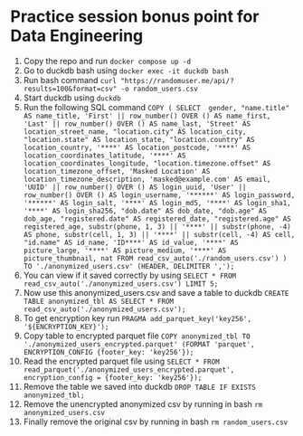 # Practice session bonus point for Data Engineering

1. Copy the repo and run ```docker compose up -d```
2. Go to duckdb bash using ```docker exec -it duckdb bash```
3. Run bash command ```curl "https://randomuser.me/api/?results=100&format=csv" -o random_users.csv```
4. Start duckdb using ```duckdb```
5. Run the following SQL command ```COPY (
    SELECT 
        gender,
        "name.title" AS name_title,
        'First' || row_number() OVER () AS name_first,
        'Last' || row_number() OVER () AS name_last,
        'Street' AS location_street_name,
        "location.city" AS location_city,
        "location.state" AS location_state,
        "location.country" AS location_country,
        '****' AS location_postcode,
        '****' AS location_coordinates_latitude,
        '****' AS location_coordinates_longitude,
        "location.timezone.offset" AS location_timezone_offset,
        'Masked Location' AS location_timezone_description,
        'masked@example.com' AS email,
        'UUID' || row_number() OVER () AS login_uuid,
        'User' || row_number() OVER () AS login_username,
        '******' AS login_password,
        '******' AS login_salt,
        '****' AS login_md5,
        '****' AS login_sha1,
        '****' AS login_sha256,
        "dob.date" AS dob_date,
        "dob.age" AS dob_age,
        "registered.date" AS registered_date,
        "registered.age" AS registered_age,
        substr(phone, 1, 3) || '****' || substr(phone, -4) AS phone,
        substr(cell, 1, 3) || '****' || substr(cell, -4) AS cell,
        "id.name" AS id_name,
        'ID****' AS id_value,
        '****' AS picture_large,
        '****' AS picture_medium,
        '****' AS picture_thumbnail,
        nat
    FROM read_csv_auto('./random_users.csv')
) 
TO './anonymized_users.csv' (HEADER, DELIMITER ',');```
6. You can view if it saved correctly by using ```SELECT * FROM read_csv_auto('./anonymized_users.csv') LIMIT 5;```
7. Now use this anonymized_users.csv and save a table to duckdb ```CREATE TABLE anonymized_tbl AS
SELECT * FROM read_csv_auto('./anonymized_users.csv');```
8. To get encryption key run ```PRAGMA add_parquet_key('key256', '${ENCRYPTION_KEY}');```
9. Copy table to encrypted parquet file ```COPY anonymized_tbl TO './anonymized_users_encrypted.parquet'
  (FORMAT 'parquet', ENCRYPTION_CONFIG {footer_key: 'key256'});```
10. Read the encrypted parquet file using ```SELECT * FROM read_parquet('./anonymized_users_encrypted.parquet', encryption_config = {footer_key: 'key256'});```
11. Remove the table we saved into duckdb ```DROP TABLE IF EXISTS anonymized_tbl;```
12. Remove the unencrypted anonymized csv by running in bash ```rm anonymized_users.csv```
13. Finally remove the original csv by running in bash ```rm random_users.csv```
